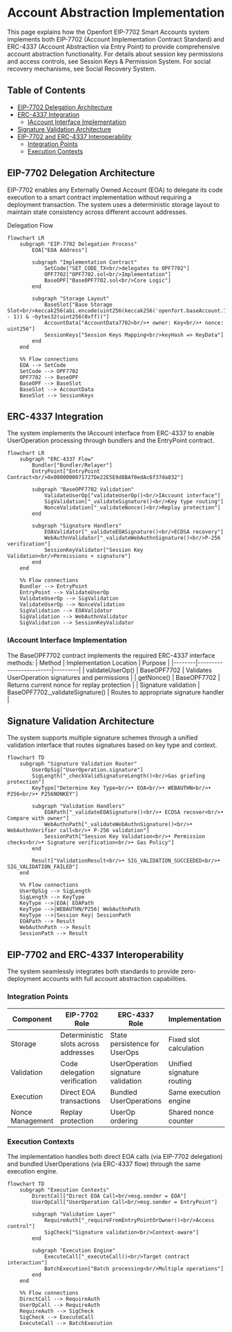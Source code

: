 # Account Abstraction Implementation

This page explains how the Openfort EIP-7702 Smart Accounts system implements both EIP-7702 (Account Implementation Contract Standard) and ERC-4337 (Account Abstraction via Entry Point) to provide comprehensive account abstraction functionality. For details about session key permissions and access controls, see Session Keys & Permission System. For social recovery mechanisms, see Social Recovery System.

## Table of Contents

- [EIP-7702 Delegation Architecture](#eip-7702-delegation-architecture)
- [ERC-4337 Integration](#erc-4337-integration)
  - [IAccount Interface Implementation](#iaccount-interface-implementation)
- [Signature Validation Architecture](#signature-validation-architecture)
- [EIP-7702 and ERC-4337 Interoperability](#eip-7702-and-erc-4337-interoperability)
  - [Integration Points](#integration-points)
  - [Execution Contexts](#execution-contexts)
  
## EIP-7702 Delegation Architecture

EIP-7702 enables any Externally Owned Account (EOA) to delegate its code execution to a smart contract implementation without requiring a deployment transaction. The system uses a deterministic storage layout to maintain state consistency across different account addresses.

Delegation Flow
```mermaid
flowchart LR
    subgraph "EIP-7702 Delegation Process"
        EOA["EOA Address"]
        
        subgraph "Implementation Contract"
            SetCode["SET_CODE_TX<br/>delegates to OPF7702"]
            OPF7702["OPF7702.sol<br/>Implementation"]
            BaseOPF["BaseOPF7702.sol<br/>Core Logic"]
        end
        
        subgraph "Storage Layout"
            BaseSlot["Base Storage Slot<br/>keccak256(abi.encode(uint256(keccak256('openfort.baseAccount.7702.v1')) - 1)) & ~bytes32(uint256(0xff))"]
            AccountData["AccountData7702<br/>• owner: Key<br/>• nonce: uint256"]
            SessionKeys["Session Keys Mapping<br/>keyHash => KeyData"]
        end
    end

    %% Flow connections
    EOA --> SetCode
    SetCode --> OPF7702
    OPF7702 --> BaseOPF
    BaseOPF --> BaseSlot
    BaseSlot --> AccountData
    BaseSlot --> SessionKeys
```

## ERC-4337 Integration
The system implements the IAccount interface from ERC-4337 to enable UserOperation processing through bundlers and the EntryPoint contract.

```mermaid
flowchart LR
    subgraph "ERC-4337 Flow"
        Bundler["Bundler/Relayer"]
        EntryPoint["EntryPoint Contract<br/>0x0000000071727De22E5E9d8BAf0edAc6f37da032"]
        
        subgraph "BaseOPF7702 Validation"
            ValidateUserOp["validateUserOp()<br/>IAccount interface"]
            SigValidation["_validateSignature()<br/>Key type routing"]
            NonceValidation["_validateNonce()<br/>Replay protection"]
        end
        
        subgraph "Signature Handlers"
            EOAValidator["_validateEOASignature()<br/>ECDSA recovery"]
            WebAuthnValidator["_validateWebAuthnSignature()<br/>P-256 verification"]
            SessionKeyValidator["Session Key Validation<br/>Permissions + signature"]
        end
    end

    %% Flow connections
    Bundler --> EntryPoint
    EntryPoint --> ValidateUserOp
    ValidateUserOp --> SigValidation
    ValidateUserOp --> NonceValidation
    SigValidation --> EOAValidator
    SigValidation --> WebAuthnValidator
    SigValidation --> SessionKeyValidator
```

### IAccount Interface Implementation
The BaseOPF7702 contract implements the required ERC-4337 interface methods:
| Method | Implementation Location | Purpose |
|--------|-------------------------|---------|
| validateUserOp() | BaseOPF7702 | Validates UserOperation signatures and permissions |
| getNonce() | BaseOPF7702 | Returns current nonce for replay protection |
| Signature validation | BaseOPF7702._validateSignature() | Routes to appropriate signature handler |

## Signature Validation Architecture
The system supports multiple signature schemes through a unified validation interface that routes signatures based on key type and context.

```mermaid
flowchart TD
    subgraph "Signature Validation Router"
        UserOpSig["UserOperation.signature"]
        SigLength["_checkValidSignatureLength()<br/>Gas griefing protection"]
        KeyType["Determine Key Type<br/>• EOA<br/>• WEBAUTHN<br/>• P256<br/>• P256NONKEY"]
        
        subgraph "Validation Handlers"
            EOAPath["_validateEOASignature()<br/>• ECDSA recover<br/>• Compare with owner"]
            WebAuthnPath["_validateWebAuthnSignature()<br/>• WebAuthnVerifier call<br/>• P-256 validation"]
            SessionPath["Session Key Validation<br/>• Permission checks<br/>• Signature verification<br/>• Gas Policy"]
        end
        
        Result["ValidationResult<br/>• SIG_VALIDATION_SUCCEEDED<br/>• SIG_VALIDATION_FAILED"]
    end

    %% Flow connections
    UserOpSig --> SigLength
    SigLength --> KeyType
    KeyType -->|EOA| EOAPath
    KeyType -->|WEBAUTHN/P256| WebAuthnPath
    KeyType -->|Session Key| SessionPath
    EOAPath --> Result
    WebAuthnPath --> Result
    SessionPath --> Result
```

## EIP-7702 and ERC-4337 Interoperability
The system seamlessly integrates both standards to provide zero-deployment accounts with full account abstraction capabilities.

### Integration Points
| Component | EIP-7702 Role | ERC-4337 Role | Implementation |
|-----------|---------------|---------------|----------------|
| Storage | Deterministic slots across addresses | State persistence for UserOps | Fixed slot calculation |
| Validation | Code delegation verification | UserOperation signature validation | Unified signature routing |
| Execution | Direct EOA transactions | Bundled UserOperations | Same execution engine |
| Nonce Management | Replay protection | UserOp ordering | Shared nonce counter |

### Execution Contexts
The implementation handles both direct EOA calls (via EIP-7702 delegation) and bundled UserOperations (via ERC-4337 flow) through the same execution engine.

```mermaid
flowchart TD
    subgraph "Execution Contexts"
        DirectCall["Direct EOA Call<br/>msg.sender = EOA"]
        UserOpCall["UserOperation Call<br/>msg.sender = EntryPoint"]
        
        subgraph "Validation Layer"
            RequireAuth["_requireFromEntryPointOrOwner()<br/>Access control"]
            SigCheck["Signature validation<br/>Context-aware"]
        end
        
        subgraph "Execution Engine"
            ExecuteCall["_executeCall()<br/>Target contract interaction"]
            BatchExecution["Batch processing<br/>Multiple operations"]
        end
    end

    %% Flow connections
    DirectCall --> RequireAuth
    UserOpCall --> RequireAuth
    RequireAuth --> SigCheck
    SigCheck --> ExecuteCall
    ExecuteCall --> BatchExecution
```

